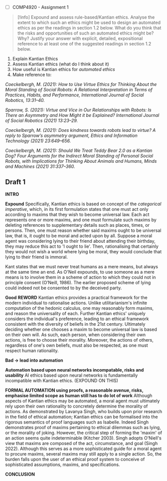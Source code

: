 - [ ] COMP4920 - Assignment 1

> [!info] Expound and assess rule-based/Kantian ethics. Analyse the extent to which such an ethics might be used to design an automated ethics as per the readings in section 1.2 below. What do you think that the risks and opportunities of such an automated ethics might be? Why? Justify your answer with explicit, detailed, expositional reference to at least one of the suggested readings in section 1.2 below.

1. Explain Kantian Ethics
2. Assess Kantian ethics (what do I think about it)
3. How useful is Kantian ethics for *automated ethics*
4. Make reference to:

*Coeckelbergh, M. (2021): How to Use Virtue Ethics for Thinking About the Moral Standing of Social Robots: A Relational Interpretation in Terms of Practices, Habits, and Performance, International Journal of Social Robotics, 13:31–40.*

*Sparrow, S. (2021): Virtue and Vice in Our Relationships with Robots: Is There an Asymmetry and How Might it be Explained? International Journal of Social Robotics (2021) 13:23–29.*

*Coeckelbergh, M. (2021): Does kindness towards robots lead to virtue? A reply to Sparrow’s asymmetry argument, Ethics and Information Technology (2021) 23:649–656.*

*Coeckelbergh, M. (2021): Should We Treat Teddy Bear 2.0 as a Kantian Dog? Four Arguments for the Indirect Moral Standing of Personal Social Robots, with Implications for Thinking About Animals and Humans, Minds and Machines (2021) 31:337–360.*

## Draft 1
**INTRO**

**Expound**
Specifically, Kantian ethics is based on concept of the *categorical imperative*, which, in its first formulation states that one must act only according to maxims that they wish to become universal law. Each act represents one or more maxims, and one must formulate such maxims by deleting references to supplementary details such as places, times, or persons. Then, one must reason whether said maxims ought to be universal law, that is, it ought to be moral and acted upon by all. Suppose a moral agent was considering lying to their friend about attending their birthday, they may reduce this act to 'I ought to lie'. Then, rationalising that certainly they would not wish a world where lying be moral, they would conclude that lying to their friend is immoral.

Kant states that we must never treat humans as a mere means, but always at the same time an end. As O'Neil expounds, to use someone as a mere means is to involve them in a scheme of action to which they could not in principle consent (O’Neill, 1986). The earlier proposed scheme of lying could indeed not be consented to by the deceived party.

**Good**
**REWORD**
Kantian ethics provides a practical framework for the modern individual to rationalise actions. Unlike utilitarianism's infinite computation of the hedonic calculus, one may reasonably form maxims, and reason the universality of each. Further Kantian ethics' uniquely considers the individual's preference, leading to an ethical framework consistent with the diversity of beliefs in the 21st century. Ultimately deciding whether one chooses a maxim to become universal law is based on their own will. As such, each person, when considering their own actions, is free to choose their morality. Moreover, the actions of others, regardless of one's own beliefs, must also be respected, as one must respect human rationality.

**Bad -> lead into automation**

**Automation based upon neural networks incompatable, risks and usability**
AI ethics based upon neural networks is fundamentally incompatible with Kantian ethics. (EXPOUND ON THIS)

**FORMAL AUTOMATION using proofs, a reasonable avenue, risks, emphasise limited scope as human still has to do lot of work**
Although aspects of Kantian ethics may be automated, a moral agent must ultimately rely upon their own rationality to concretely determine the morality of actions. As demonstrated by Lavanya Singh, who builds upon prior research in the field of ethical automation; Kantian ethics can be formalised into the rigorous semantics of proof languages such as Isabelle. Indeed Singh demonstrates proof of maxims pertaining to ethical dilemmas such as lying, or the morality of joking. However, the critical step of forming the 'maxim' of an action seems quite indeterminable (Kitcher 2003). Singh adopts O'Niell's view that maxims are composed of the act, circumstance, and goal (Singh 2022). Although this serves as a more sophisticated guide for a moral agent to procure maxims, several maxims may still apply to a single action. So, the burden falls upon the user of an ethical proof system to conceive of sophisticated assumptions, maxims, and specifications.

**CONCLUSION**